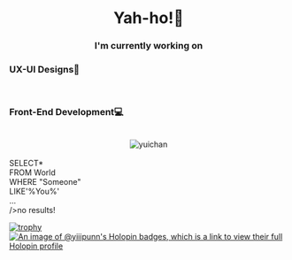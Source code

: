 <div align = "center">
  <h1>Yah-ho!👋</h1> 

<h3>I'm currently working on</h3>
<div align ="left">
<h3>UX-UI Designs🎨</h3><br>
<h3>Front-End Development💻</h3>
</div><br>
<img src ="https://i.pinimg.com/originals/f8/94/19/f89419c5bc4357c8686eb7ab380ed61c.gif" alt ="yuichan">
</div><br>
SELECT*<br>
FROM World<br>
WHERE "Someone"<br>
LIKE'%You%'<br>
...<br>
/>no results!<br>

[![trophy](https://github-profile-trophy.vercel.app/?username=yiiipunn&theme=onedark)](https://github.com/ryo-ma/github-profile-trophy)
[![An image of @yiiipunn's Holopin badges, which is a link to view their full Holopin profile](https://holopin.me/yiiipunn)](https://holopin.io/@yiiipunn)
